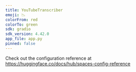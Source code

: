 ```yaml
---
title: YouTubeTranscriber
emoji: 📉
colorFrom: red
colorTo: green
sdk: gradio
sdk_version: 4.42.0
app_file: app.py
pinned: false
---
```


Check out the configuration reference at https://huggingface.co/docs/hub/spaces-config-reference
